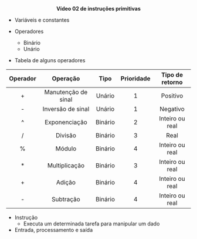 <center><b>Vídeo 02 de instruções primitivas</b></center> 



- Variáveis e constantes
- Operadores
  - Binário
  - Unário

- Tabela de alguns operadores

| Operador |      Operação       |  Tipo   | Prioridade | Tipo de retorno |
| :------: | :-----------------: | :-----: | :--------: | :-------------: |
|    +     | Manutenção de sinal | Unário  |     1      |    Positivo     |
|    -     |  Inversão de sinal  | Unário  |     1      |    Negativo     |
|    ^     |    Exponenciação    | Binário |     2      | Inteiro ou real |
|    /     |       Divisão       | Binário |     3      |      Real       |
|    %     |       Módulo        | Binário |     4      | Inteiro ou real |
|    *     |    Multiplicação    | Binário |     3      | Inteiro ou real |
|    +     |       Adição        | Binário |     4      | Inteiro ou real |
|    -     |      Subtração      | Binário |     4      | Inteiro ou real |

- Instrução
  - Executa um determinada tarefa para manipular um dado
- Entrada, processamento e saída
